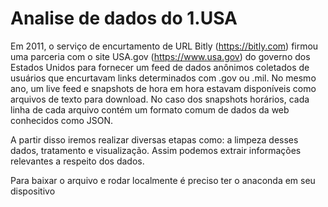 # Analise de dados do 1.USA
Em 2011, o serviço de encurtamento de URL Bitly (https://bitly.com) firmou uma parceria com o site USA.gov (https://www.usa.gov) do governo dos Estados Unidos para fornecer um feed de dados anônimos coletados de usuários que encurtavam links determinados com .gov ou .mil. No mesmo ano, um live feed e snapshots de hora em hora estavam disponíveis como arquivos de texto para download. No caso dos snapshots horários, cada linha de cada arquivo contém um formato comum de dados da web conhecidos como JSON. 

A partir disso iremos realizar diversas etapas como: a limpeza desses dados, tratamento e visualização. Assim podemos extrair informações relevantes a respeito dos dados.

Para baixar o arquivo e rodar localmente é preciso ter o anaconda em seu dispositivo

